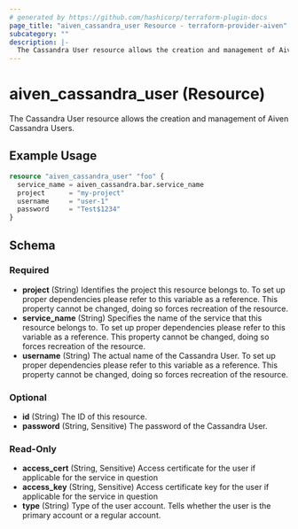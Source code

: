 ```yaml
---
# generated by https://github.com/hashicorp/terraform-plugin-docs
page_title: "aiven_cassandra_user Resource - terraform-provider-aiven"
subcategory: ""
description: |-
  The Cassandra User resource allows the creation and management of Aiven Cassandra Users.
---
```


# aiven_cassandra_user (Resource)

The Cassandra User resource allows the creation and management of Aiven Cassandra Users.

## Example Usage

```terraform
resource "aiven_cassandra_user" "foo" {
  service_name = aiven_cassandra.bar.service_name
  project      = "my-project"
  username     = "user-1"
  password     = "Test$1234"
}
```

<!-- schema generated by tfplugindocs -->
## Schema

### Required

- **project** (String) Identifies the project this resource belongs to. To set up proper dependencies please refer to this variable as a reference. This property cannot be changed, doing so forces recreation of the resource.
- **service_name** (String) Specifies the name of the service that this resource belongs to. To set up proper dependencies please refer to this variable as a reference. This property cannot be changed, doing so forces recreation of the resource.
- **username** (String) The actual name of the Cassandra User. To set up proper dependencies please refer to this variable as a reference. This property cannot be changed, doing so forces recreation of the resource.

### Optional

- **id** (String) The ID of this resource.
- **password** (String, Sensitive) The password of the Cassandra User.

### Read-Only

- **access_cert** (String, Sensitive) Access certificate for the user if applicable for the service in question
- **access_key** (String, Sensitive) Access certificate key for the user if applicable for the service in question
- **type** (String) Type of the user account. Tells whether the user is the primary account or a regular account.


